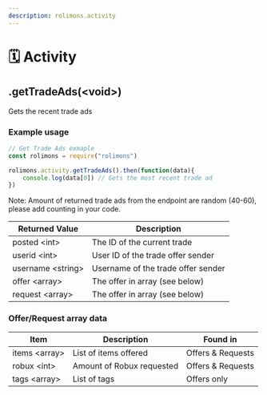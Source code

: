 ```yaml
---
description: rolimons.activity
---
```


# 🗓 Activity

## .getTradeAds(\<void>)

Gets the recent trade ads

### Example usage

```javascript
// Get Trade Ads exmaple
const rolimons = require("rolimons")

rolimons.activity.getTradeAds().then(function(data){
    console.log(data[0]) // Gets the most recent trade ad
})
```

Note: Amount of returned trade ads from the endpoint are random (40-60), please add counting in your code.

| Returned Value     | Description                        |
| ------------------ | ---------------------------------- |
| posted \<int>      | The ID of the current trade        |
| userid \<int>      | User ID of the trade offer sender  |
| username \<string> | Username of the trade offer sender |
| offer \<array>     | The offer in array (see below)     |
| request \<array>   | The offer in array (see below)     |

### Offer/Request array data

| Item           | Description               | Found in          |
| -------------- | ------------------------- | ----------------- |
| items \<array> | List of items offered     | Offers & Requests |
| robux \<int>   | Amount of Robux requested | Offers & Requests |
| tags \<array>  | List of tags              | Offers only       |

